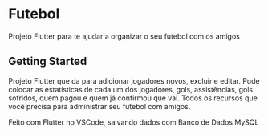 # Futebol

Projeto Flutter para te ajudar a organizar o seu futebol com os amigos

## Getting Started

Projeto Flutter que da para adicionar jogadores novos, excluir e editar. Pode colocar as estatísticas de cada um dos jogadores, gols, assistências, gols sofridos, quem pagou e quem já confirmou que vai. Todos os recursos que você precisa para administrar seu futebol com amigos.

Feito com Flutter no VSCode, salvando dados com Banco de Dados MySQL
